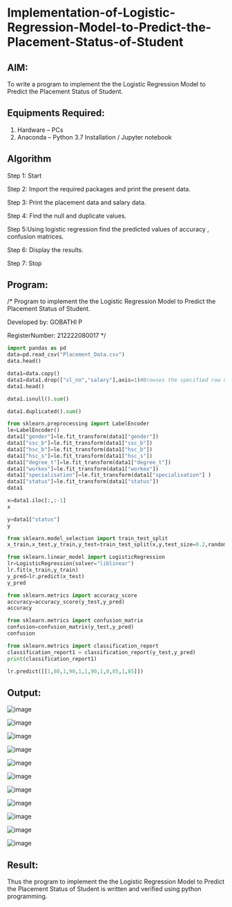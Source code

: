 # Implementation-of-Logistic-Regression-Model-to-Predict-the-Placement-Status-of-Student

## AIM:
To write a program to implement the the Logistic Regression Model to Predict the Placement Status of Student.

## Equipments Required:
1. Hardware – PCs
2. Anaconda – Python 3.7 Installation / Jupyter notebook

## Algorithm
Step 1: Start 

Step 2: Import the required packages and print the present data.

Step 3: Print the placement data and salary data.

Step 4: Find the null and duplicate values.

Step 5:Using logistic regression find the predicted values of accuracy , confusion matrices.

Step 6: Display the results.

Step 7: Stop


## Program:
/* 
Program to implement the the Logistic Regression Model to Predict the Placement Status of Student.

Developed by: GOBATHI P

RegisterNumber: 212222080017
*/

```py
import pandas as pd
data=pd.read_csv("Placement_Data.csv")
data.head()

data1=data.copy()
data1=data1.drop(["sl_no","salary"],axis=1)#Browses the specified row or column
data1.head()

data1.isnull().sum()

data1.duplicated().sum()

from sklearn.preprocessing import LabelEncoder
le=LabelEncoder()
data1["gender"]=le.fit_transform(data1["gender"])
data1["ssc_b"]=le.fit_transform(data1["ssc_b"])
data1["hsc_b"]=le.fit_transform(data1["hsc_b"])
data1["hsc_s"]=le.fit_transform(data1["hsc_s"])
data1["degree_t"]=le.fit_transform(data1["degree_t"])
data1["workex"]=le.fit_transform(data1["workex"])
data1["specialisation"]=le.fit_transform(data1["specialisation"] )     
data1["status"]=le.fit_transform(data1["status"])       
data1 

x=data1.iloc[:,:-1]
x

y=data1["status"]
y

from sklearn.model_selection import train_test_split
x_train,x_test,y_train,y_test=train_test_split(x,y,test_size=0.2,random_state=0)

from sklearn.linear_model import LogisticRegression
lr=LogisticRegression(solver="liblinear")
lr.fit(x_train,y_train)
y_pred=lr.predict(x_test)
y_pred

from sklearn.metrics import accuracy_score
accuracy=accuracy_score(y_test,y_pred)
accuracy

from sklearn.metrics import confusion_matrix
confusion=confusion_matrix(y_test,y_pred)
confusion

from sklearn.metrics import classification_report
classification_report1 = classification_report(y_test,y_pred)
print(classification_report1)

lr.predict([[1,80,1,90,1,1,90,1,0,85,1,85]])

```

## Output:
![image](https://github.com/user-attachments/assets/51af5a84-bfb6-4d4b-ac67-1be6d9ad1dd0)

![image](https://github.com/user-attachments/assets/faa4025d-d39d-456e-8bc7-11d5463890c9)

![image](https://github.com/user-attachments/assets/504b292f-6d5c-493c-a67d-cbf416bf3001)

![image](https://github.com/user-attachments/assets/b39b0d4e-bd2e-4231-8000-bbce85ab2fd3)

![image](https://github.com/user-attachments/assets/0bd2e2dc-841d-4ea9-951d-15ee22f3c4bd)

![image](https://github.com/user-attachments/assets/8ab2b5d4-c258-481c-9ee9-9f95e0ad2b03)

![image](https://github.com/user-attachments/assets/c505b508-d766-4093-86cd-f1520ff6844b)

![image](https://github.com/user-attachments/assets/5beac3f6-99c9-40a3-8633-0651acb98d8f)

![image](https://github.com/user-attachments/assets/71fdcc23-8491-49be-886a-59cb2b9627c0)

![image](https://github.com/user-attachments/assets/c911c47a-e017-4e84-837c-5c75b82f12a8)

![image](https://github.com/user-attachments/assets/5d0d51ac-531d-4fdf-8146-85e5b7685e6c)


## Result:
Thus the program to implement the the Logistic Regression Model to Predict the Placement Status of Student is written and verified using python programming.
